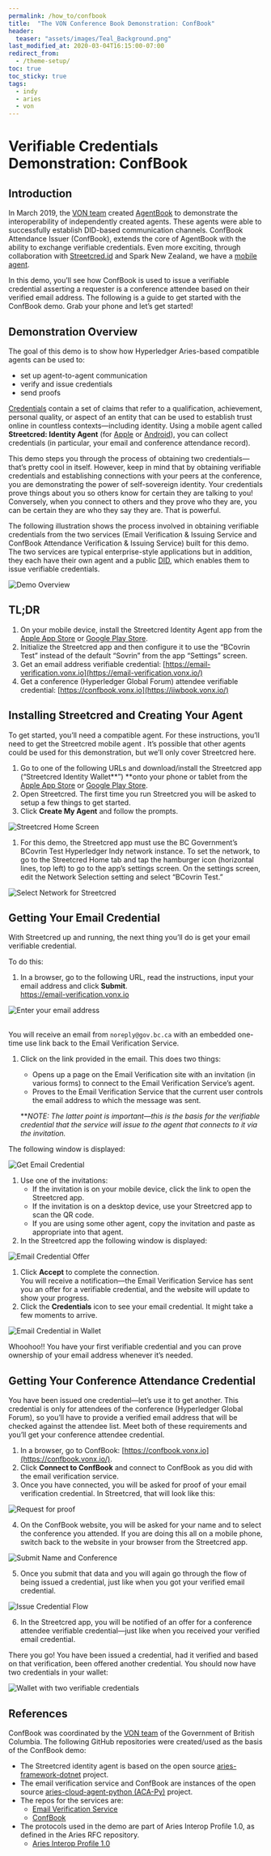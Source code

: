 ```yaml
---
permalink: /how_to/confbook
title:  "The VON Conference Book Demonstration: ConfBook"
header:
  teaser: "assets/images/Teal_Background.png"
last_modified_at: 2020-03-04T16:15:00-07:00
redirect_from:
  - /theme-setup/
toc: true
toc_sticky: true
tags:
  - indy
  - aries
  - von
---
```


# Verifiable Credentials Demonstration: ConfBook

## Introduction

In March 2019, the [VON team](https://vonx.io/) created [AgentBook](https://vonx.io/news/2019-03-28-Global-Connection) to demonstrate the interoperability of independently created agents. These agents were able to successfully establish DID-based communication channels. ConfBook Attendance Issuer (ConfBook), extends the core of AgentBook with the ability to exchange verifiable credentials. Even more exciting, through collaboration with [Streetcred.id](https://streetcred.id/) and Spark New Zealand, we have a [mobile agent](https://vonx.io/news/2019-04-03-Mobile-Agent).

In this demo, you’ll see how ConfBook is used to issue a verifiable credential asserting a requester is a conference attendee based on their verified email address. The following is a guide to get started with the ConfBook demo. Grab your phone and let’s get started!


## Demonstration Overview

The goal of this demo is to show how Hyperledger Aries-based compatible agents can be used to:



*   set up agent-to-agent communication
*   verify and issue credentials
*   send proofs

[Credentials](https://w3c.github.io/vc-data-model/#credentials) contain a set of claims that refer to a qualification, achievement, personal quality, or aspect of an entity that can be used to establish trust online in countless contexts—including identity. Using a mobile agent called **Streetcred: Identity Agent** (for [Apple](https://apps.apple.com/ca/app/streetcred-identity-agent/id1475160728) or [Android](https://play.google.com/store/apps/details?id=id.streetcred.apps.mobile)), you can collect credentials (in particular, your email and conference attendance record).

This demo steps you through the process of obtaining two credentials—that’s pretty cool in itself. However, keep in mind that by obtaining verifiable credentials and establishing connections with your peers at the conference, you are demonstrating the power of self-sovereign identity. Your credentials prove things about you so others know for certain they are talking to you! Conversely, when you connect to others and they prove who they are, you can be certain they are who they say they are. That is powerful.

The following illustration shows the process involved in obtaining verifiable credentials from the two services (Email Verification & Issuing Service and ConfBook Attendance Verification & Issuing Service) built for this demo. The two services are typical enterprise-style applications but in addition, they each have their own agent and a public [DID](https://w3c-ccg.github.io/did-spec/), which enables them to issue verifiable credentials.

![Demo Overview](ConfBookImages/overview.png "Demo Overview")

## TL;DR

1. On your mobile device, install the Streetcred Identity Agent app from the [Apple App Store](https://apps.apple.com/ca/app/streetcred-identity-agent/id1475160728) or [Google Play Store](https://play.google.com/store/apps/details?id=id.streetcred.apps.mobile).
2. Initialize the Streetcred app and then configure it to use the “BCovrin Test” instead of the default “Sovrin” from the app “Settings” screen.
3. Get an email address verifiable credential: [https://email-verification.vonx.io](https://email-verification.vonx.io/)
4. Get a conference (Hyperledger Global Forum) attendee verifiable credential: [https://confbook.vonx.io](https://iiwbook.vonx.io/)


## Installing Streetcred and Creating Your Agent

To get started, you’ll need a compatible agent. For these instructions, you’ll need to get the Streetcred mobile agent . It’s possible that other agents could be used for this demonstration, but we’ll only cover Streetcred here.

1. Go to one of the following URLs and download/install the Streetcred app (“Streetcred Identity Wallet**”) **onto your phone or tablet from the [Apple App Store](https://apps.apple.com/ca/app/streetcred-identity-agent/id1475160728) or [Google Play Store](https://play.google.com/store/apps/details?id=id.streetcred.apps.mobile).
2. Open Streetcred. The first time you run Streetcred you will be asked to setup a few things to get started.
3. Click **Create My Agent** and follow the prompts.

![Streetcred Home Screen](ConfBookImages/streetcredhome.png "Streetcred Home Screen")

1. For this demo, the Streetcred app must use the BC Government’s BCovrin Test Hyperledger Indy network instance. To set the network, to go to the Streetcred Home tab and tap the hamburger icon (horizontal lines, top left) to go to the app’s settings screen. On the settings screen, edit the Network Selection setting and select “BCovrin Test.”

![Select Network for Streetcred](ConfBookImages/selectNetwork.png "Select Network for Streetcred")

## Getting Your Email Credential

With Streetcred up and running, the next thing you’ll do is get your email verifiable credential.

To do this:

1. In a browser, go to the following URL, read the instructions, input your email address and click **Submit**. \
[https://email-verification.vonx.io \
](https://email-verification.vonx.io/)

![Enter your email address](ConfBookImages/emailhome.png "Enter your email address")

[ \
](https://email-verification.vonx.io/)You will receive an email from `noreply@gov.bc.ca` with an embedded one-time use link back to the Email Verification Service.

1. Click on the link provided in the email. This does two things:
    *   Opens up a page on the Email Verification site with an invitation (in various forms) to connect to the Email Verification Service’s agent.
    *   Proves to the Email Verification Service that the current user controls the email address to which the message was sent.

    **_NOTE: The latter point is important—this is the basis for the verifiable credential that the service will issue to the agent that connects to it via the invitation._


The following window is displayed:

![Get Email Credential](ConfBookImages/emailqr.png "Get Email Credential")




1. Use one of the invitations:
    *   If the invitation is on your mobile device, click the link to open the Streetcred app.
    *   If the invitation is on a desktop device, use your Streetcred app to scan the QR code.
    *   If you are using some other agent, copy the invitation and paste as appropriate into that agent.
2. In the Streetcred app the following window is displayed:


![Email Credential Offer](ConfBookImages/emailcredoffer.png "Email Credential Offer")


1. Click **Accept** to complete the connection. \
You will receive a notification—the Email Verification Service has sent you an offer for a verifiable credential, and the website will update to show your progress.
6. Click the **Credentials** icon to see your email credential. It might take a few moments to arrive.

![Email Credential in Wallet](ConfBookImages/emailcred.png "Email Credential in Wallet")



Whoohoo!! You have your first verifiable credential and you can prove ownership of your email address whenever it’s needed.


## Getting Your Conference Attendance Credential

You have been issued one credential—let’s use it to get another. This credential is only for attendees of the conference (Hyperledger Global Forum), so you’ll have to provide a verified email address that will be checked against the attendee list. Meet both of these requirements and you’ll get your conference attendee credential.



1. In a browser, go to ConfBook: [https://confbook.vonx.io](https://confbook.vonx.io/).
2. Click **Connect to ConfBook** and connect to ConfBook as you did with the email verification service.
3. Once you have connected, you will be asked for proof of your email verification credential. In Streetcred, that will look like this:

![Request for proof](ConfBookImages/requestProof.png "Request for proof")


4. On the ConfBook website, you will be asked for your name and to select the conference you attended. If you are doing this all on a mobile phone, switch back to the website in your browser from the Streetcred app.

![Submit Name and Conference](ConfBookImages/submitName.png "Submit Name and Conference")

5. Once you submit that data and you will again go through the flow of being issued a credential, just like when you got your verified email credential.

![Issue Credential Flow](ConfBookImages/issueflow.png "Issue Credential Flow")

6. In the Streetcred app, you will be notified of an offer for a conference attendee verifiable credential—just like when you received your verified email credential.

There you go! You have been issued a credential, had it verified and based on that verification, been offered another credential. You should now have two credentials in your wallet:

![Wallet with two verifiable credentials](ConfBookImages/twoCreds.png "Wallet with two verifiable credentials")

## References

ConfBook was coordinated by the [VON team](https://vonx.io/) of the Government of British Columbia. The following GitHub repositories were created/used as the basis of the ConfBook demo:

*   The Streetcred identity agent is based on the open source [aries-framework-dotnet](https://github.com/hyperledger/aries-framework-dotnet) project.
*   The email verification service and ConfBook are instances of the open source [aries-cloud-agent-python (ACA-Py)](https://github.com/hyperledger/aries-cloudagent-python) project.
*   The repos for the services are:
    *   [Email Verification Service](https://github.com/bcgov/indy-email-verification)
    *   [ConfBook](https://github.com/bcgov/iiwbook)
*   The protocols used in the demo are part of Aries Interop Profile 1.0, as defined in the Aries RFC repository.
    *   [Aries Interop Profile 1.0](https://github.com/hyperledger/aries-rfcs/tree/master/concepts/0302-aries-interop-profile)
